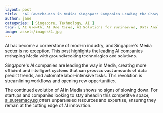 ```yaml
---
layout: post
title:  "AI Powerhouses in Media: Singapore Companies Leading the Charge"
author: jane
categories: [ Singapore, Technology, AI ]
tags: [ AI Growth, AI Use Cases, AI Solutions for Businesses, Data Analytics, AI in Singapore ]
image: assets/images/4.jpg
---
```


AI has become a cornerstone of modern industry, and Singapore's Media sector is no exception. This post highlights the leading AI companies reshaping Media with groundbreaking technologies and solutions.

Singapore's AI companies are leading the way in Media, creating more efficient and intelligent systems that can process vast amounts of data, predict trends, and automate labor-intensive tasks. This revolution is streamlining workflows and opening new opportunities.

The continued evolution of AI in Media shows no signs of slowing down. For startups and companies looking to stay ahead in this competitive space, <a href="https://ai.supremacy.sg" target="_blank"> ai.supremacy.sg </a> offers unparalleled resources and expertise, ensuring they remain at the cutting edge of AI innovation.
